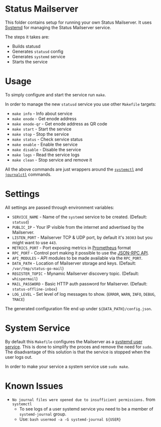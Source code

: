 # Status Mailserver

This folder contains setup for running your own Status Mailserver.
It uses [Systemd](https://www.freedesktop.org/wiki/Software/systemd/) for managing the Status Mailserver service.

The steps it takes are:

* Builds statusd
* Generates `statusd` config
* Generates `systemd` service
* Starts the service

# Usage

To simply configure and start the service run `make`.

In order to manage the new `statusd` service you use other `Makefile` targets:

* `make info` - Info about service
* `make enode` - Get enode address
* `make enode-qr` - Get enode address as QR code
* `make start` - Start the service
* `make stop` - Stop the service
* `make status` - Check service status
* `make enable` - Enable the service
* `make disable` - Disable the service
* `make logs` - Read the service logs
* `make clean` - Stop service and remove it

All the above commands are just wrappers around the [`systemctl`](http://man7.org/linux/man-pages/man1/systemctl.1.html) and [`journalctl`](http://man7.org/linux/man-pages/man1/journalctl.1.html) commands.

# Settings

All settings are passed through environment variables:

* `SERVICE_NAME` - Name of the `systemd` service to be created. (Default: `statusd`)
* `PUBLIC_IP` - Your IP visible from the internet and advertised by the Mailserver.
* `LISTEN_PORT` - Mailserver TCP & UDP port, by default it's `30303` but you might want to use `443`.
* `METRICS_PORT` - Port exposing metrics in [Prometheus](https://prometheus.io/docs/concepts/data_model/) format
* `RPC_PORT` - Control port making it possible to use the [JSON-RPC API](https://github.com/ethereum/wiki/wiki/JSON-RPC).
* `API_MODULES` - API modules to be made available via the `RPC_PORT`.
* `DATA_PATH` - Location of Mailserver storage and keys. (Default: `/var/tmp/status-go-mail`)
* `REGISTER_TOPIC` - Mynamic Mailserver discovery topic. (Default: `whispermail`)
* `MAIL_PASSWORD` - Basic HTTP auth password for Mailserver. (Default: `status-offline-inbox`)
* `LOG_LEVEL` - Set level of log messages to show. (`ERROR`, `WARN`, `INFO`, `DEBUG`, `TRACE`)

The generated configuration file end up under `${DATA_PATH}/config.json`.

# System Service

By default this `Makefile` configures the Mailserver as a [systemd user service](https://www.freedesktop.org/software/systemd/man/user@.service.html). This is done to simplify the proces and remove the need for `sudo`. The disadvantage of this solution is that the service is stopped when the user logs out.

In order to make your service a system service use `sudo make`.

# Known Issues

* `No journal files were opened due to insufficient permissions.` from `systemctl`
  - To see logs of a user systemd service you need to be a member of `systemd-journal` group.
  - Use: `bash usermod -a -G systemd-journal ${USER}`
